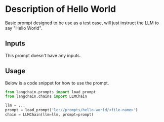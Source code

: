 # Description of Hello World

Basic prompt designed to be use as a test case, will just instruct the LLM to say "Hello World".


## Inputs

This prompt doesn't have any inputs.


## Usage

Below is a code snippet for how to use the prompt.

```python
from langchain.prompts import load_prompt
from langchain.chains import LLMChain

llm = ...
prompt = load_prompt('lc://prompts/hello-world/<file-name>')
chain = LLMChain(llm=llm, prompt=prompt)
```

